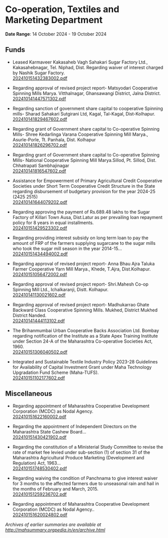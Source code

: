 # Co-operation, Textiles and Marketing Department

**Date Range**: 14 October 2024 - 19 October 2024


## Funds
- Leased Karmaveer Kakasaheb Vagh Sahakari Sugar Factory Ltd., Kakasahebnagar, Tel. Niphad, Dist. Regarding waiver of interest charged by Nashik Sugar Factory.\
  [202410151432383002.pdf](https://gr.maharashtra.gov.in/Site/Upload/Government%20Resolutions/English/202410151432383002...pdf)

- Regarding approval of revised project report- Matsyodari Cooperative Spinning  Mills Marya. Vitthalnagar, Ghansawangi District, Jalna District.\
  [202410141447571302.pdf](https://gr.maharashtra.gov.in/Site/Upload/Government%20Resolutions/English/202410141447571302.pdf)

- Regarding sanction of government share capital to cooperative Spinning mills- Sharad Sahakari Sutgirani Ltd, Kagal, Tal-Kagal, Dist-Kolhapur.\
  [202410141829467602.pdf](https://gr.maharashtra.gov.in/Site/Upload/Government%20Resolutions/English/202410141829467602.pdf)

- Regarding grant of Government share capital to Co-operative Spinning  Mills- Shree Kedarlinga Varana Cooperative Spinning  Mill Marya., Asurle-Porle, Tt. Panhala, Dist. Kolhapur\
  [202410141826296702.pdf](https://gr.maharashtra.gov.in/Site/Upload/Government%20Resolutions/English/202410141826296702.pdf)

- Regarding grant of Government share capital to Co-operative Spinning  Mills- National Cooperative Spinning Mill Marya.Sillod, Pt. Sillod, Dist. Chhatrapati Sambhajinagar\
  [202410141816547602.pdf](https://gr.maharashtra.gov.in/Site/Upload/Government%20Resolutions/English/202410141816547602.pdf)

- Assistance for Empowerment of Primary Agricultural Credit Cooperative Societies under Short Term Cooperative Credit Structure in the State regarding disbursement of budgetary provision for the year 2024-25 (2425 2515)\
  [202410141644079202.pdf](https://gr.maharashtra.gov.in/Site/Upload/Government%20Resolutions/English/202410141644079202.pdf)

- Regarding approving the payment of Rs.689.48 lakhs to the Sugar Factory of Killari Town Ausa, Dist.Latur as per prevailing loan repayment policy for 8 years in equal installments.\
  [202410151429523302.pdf](https://gr.maharashtra.gov.in/Site/Upload/Government%20Resolutions/English/202410151429523302...pdf)

- Regarding providing interest subsidy on long term loan to pay the amount of FRP of the farmers supplying sugarcane to the sugar mills who took the sugar mill season in the year 2014-15...\
  [202410151434494002.pdf](https://gr.maharashtra.gov.in/Site/Upload/Government%20Resolutions/English/202410151434494002...pdf)

- Regarding approval of revised project report- Anna Bhau Ajra Taluka Farmer Cooperative Yarn Mill Marya., Khede, T.Ajra, Dist.Kolhapur.\
  [202410151056472002.pdf](https://gr.maharashtra.gov.in/Site/Upload/Government%20Resolutions/English/202410151056472002.pdf)

- Regarding approval of revised project report- Shri.Mahesh Co-op Spinning Mill Ltd., Ichalkaranji, Distt. Kolhapur.\
  [202410141130021602.pdf](https://gr.maharashtra.gov.in/Site/Upload/Government%20Resolutions/English/202410141130021602.pdf)

- Regarding approval of revised project report- Madhukarrao Ghate Backward Class Cooperative Spinning  Mills. Mukhed, District Mukhed District Nanded.\
  [202410141444113102.pdf](https://gr.maharashtra.gov.in/Site/Upload/Government%20Resolutions/English/202410141444113102.pdf)

- The Brihanmumbai Urban Cooperative Backs Association Ltd. Bombay regarding notification of the Institute as a State Apex Training Institute under Section 24-A of the Maharashtra Co-operative Societies Act, 1960.\
  [202410151306040502.pdf](https://gr.maharashtra.gov.in/Site/Upload/Government%20Resolutions/English/202410151306040502.pdf)

- Integrated and Sustainable Textile Industry Policy 2023-28 Guidelines for Availability of Capital Investment Grant under Maha Technology Upgradation Fund Scheme (Maha-TUFS).\
  [202410151102177602.pdf](https://gr.maharashtra.gov.in/Site/Upload/Government%20Resolutions/English/202410151102177602.pdf)

## Miscellaneous
- Regarding appointment of Maharashtra Cooperative Development Corporation (MCDC) as Nodal Agency.\
  [202410151622160002.pdf](https://gr.maharashtra.gov.in/Site/Upload/Government%20Resolutions/English/202410151622160002.pdf)

- Regarding the appointment of Independent Directors on the Maharashtra State Cashew Board...\
  [202410151430421902.pdf](https://gr.maharashtra.gov.in/Site/Upload/Government%20Resolutions/English/202410151430421902.pdf)

- Regarding the constitution of a Ministerial Study Committee to revise the rate of market fee levied under sub-section (1) of section 31 of the Maharashtra Agricultural Produce Marketing (Development and Regulation) Act, 1963...\
  [202410151748530402.pdf](https://gr.maharashtra.gov.in/Site/Upload/Government%20Resolutions/English/202410151748530402.pdf)

- Regarding waiving the condition of Panchnama to give interest waiver for 3 months to the affected farmers due to unseasonal rain and hail in the months of February and March, 2015.\
  [202410151259236702.pdf](https://gr.maharashtra.gov.in/Site/Upload/Government%20Resolutions/English/202410151259236702.pdf)

- Regarding appointment of Maharashtra Cooperative Development Corporation (MCDC) as Nodal Agency..\
  [202410151620024802.pdf](https://gr.maharashtra.gov.in/Site/Upload/Government%20Resolutions/English/202410151620024802.pdf)


*Archives of earlier summaries are available at http://mahsummary.orgpedia.in/en/archive.html*